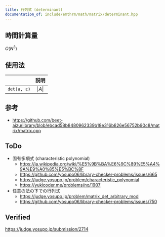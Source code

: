 ```yaml
---
title: 行列式 (determinant)
documentation_of: include/emthrm/math/matrix/determinant.hpp
---
```



## 時間計算量

$O(N^3)$


## 使用法

||説明|
|:--:|:--:|
|`det(a, ε)`|$\lvert A \rvert$|


## 参考

- https://github.com/beet-aizu/library/blob/ebcad58b8480962339b18e316b826e56752b90c8/matrix/matrix.cpp


## ToDo

- 固有多項式 (characteristic polynomial)
  - https://ja.wikipedia.org/wiki/%E5%9B%BA%E6%9C%89%E5%A4%9A%E9%A0%85%E5%BC%8F
  - https://github.com/yosupo06/library-checker-problems/issues/665
  - https://judge.yosupo.jp/problem/characteristic_polynomial
  - https://yukicoder.me/problems/no/1907
- 任意の法の下での行列式
  - https://judge.yosupo.jp/problem/matrix_det_arbitrary_mod
  - https://github.com/yosupo06/library-checker-problems/issues/750


## Verified

https://judge.yosupo.jp/submission/2714
